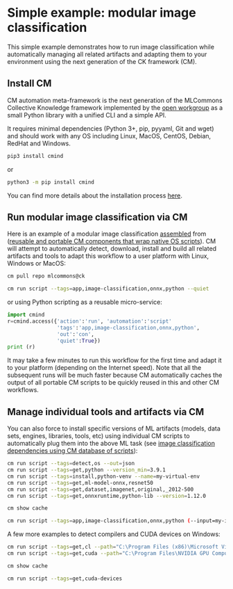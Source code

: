 # Simple example: modular image classification

This simple example demonstrates how to run image classification
while automatically managing all related artifacts and adapting
them to your environment using the next generation of the CK framework (CM).

## Install CM

CM automation meta-framework is the next generation of the MLCommons Collective Knowledge framework
implemented by the [open workgroup](https://github.com/mlcommons/ck/blob/master/docs/mlperf-education-workgroup.md) 
as a small Python library with a unified CLI and a simple API.

It requires minimal dependencies (Python 3+, pip, pyyaml, Git and wget) 
and should work with any OS including Linux, MacOS, CentOS, Debian, RedHat and Windows.

```bash
pip3 install cmind
```
or 
```bash
python3 -m pip install cmind
```

You can find more details about the installation process [here](installation.md).

## Run modular image classification via CM

Here is an example of a modular image classification [assembled](https://github.com/mlcommons/ck/blob/master/cm-mlops/script/app-image-classification-onnx-py/_cm.json#L9) 
from ([reusable and portable CM components that wrap native OS scripts](https://github.com/mlcommons/ck/tree/master/cm-mlops/script)).
CM will attempt to automatically detect, download, install and build all related artifacts 
and tools to adapt this workflow to a user platform with Linux, Windows or MacOS:

```bash
cm pull repo mlcommons@ck

cm run script --tags=app,image-classification,onnx,python --quiet
```

or using Python scripting as a reusable micro-service:
```python
import cmind
r=cmind.access({'action':'run', 'automation':'script'
                'tags':'app,image-classification,onnx,python',
                'out':'con',
                'quiet':True})
print (r)
```

It may take a few minutes to run this workflow for the first time and adapt it to your platform (depending on the Internet speed).
Note that all the subsequent runs will be much faster because CM automatically caches the output of all portable CM scripts to be quickly reused
in this and other CM workflows.

## Manage individual tools and artifacts via CM

You can also force to install specific versions of ML artifacts 
(models, data sets, engines, libraries, tools, etc) 
using individual CM scripts to automatically plug them into the above ML task 
(see [image classification dependencies using CM database of scripts](https://github.com/mlcommons/ck/blob/master/cm-mlops/script/app-image-classification-onnx-py/_cm.json#L9)):

```bash
cm run script --tags=detect,os --out=json
cm run script --tags=get,python --version_min=3.9.1
cm run script --tags=install,python-venv --name=my-virtual-env
cm run script --tags=get,ml-model-onnx,resnet50
cm run script --tags=get,dataset,imagenet,original,_2012-500
cm run script --tags=get,onnxruntime,python-lib --version=1.12.0

cm show cache

cm run script --tags=app,image-classification,onnx,python (--input=my-image.jpg)
```

A few more examples to detect compilers and CUDA devices on Windows:
```bash
cm run script --tags=get,cl --path="C:\Program Files (x86)\Microsoft Visual Studio 14.0\VC\bin"
cm run script --tags=get,cuda --path="C:\Program Files\NVIDIA GPU Computing Toolkit\CUDA\v11.7\bin"

cm show cache

cm run script --tags=get,cuda-devices
```
